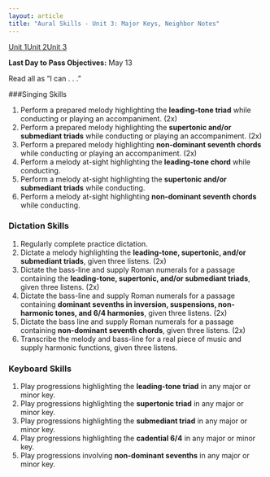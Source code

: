```yaml
---
layout: article
title: "Aural Skills - Unit 3: Major Keys, Neighbor Notes"
---
```


<a href="as-unit1.html" class="btn-info">Unit 1</a><a href="as-unit2.html" class="btn-info">Unit 2</a><a href="as-unit3.html" class="btn-info">Unit 3</a>

**Last Day to Pass Objectives:** May 13

Read all as “I can . . .”

###Singing Skills
1. Perform a prepared melody highlighting the **leading-tone triad** while conducting or playing an accompaniment. (2x)
2. Perform a prepared melody highlighting the **supertonic and/or submediant triads** while conducting or playing an accompaniment. (2x)
3. Perform a prepared melody highlighting **non-dominant seventh chords** while conducting or playing an accompaniment. (2x)
4. Perform a melody at-sight highlighting the **leading-tone chord** while conducting.
5. Perform a melody at-sight highlighting the **supertonic and/or submediant triads** while conducting.
6. Perform a melody at-sight highlighting **non-dominant seventh chords** while conducting.


### Dictation Skills
1. Regularly complete practice dictation.
2. Dictate a melody highlighting the **leading-tone, supertonic,  and/or submediant triads**, given three listens. (2x)
3. Dictate the bass-line and supply Roman numerals for a passage containing the **leading-tone, supertonic,  and/or submediant triads**, given three listens. (2x)
4. Dictate the bass-line and supply Roman numerals for a passage containing **dominant sevenths in inversion, suspensions, non-harmonic tones, and 6/4 harmonies**, given three listens. (2x)
5. Dictate the bass line and supply Roman numerals for a passage containing **non-dominant seventh chords**, given three listens. (2x)
6. Transcribe the melody and bass-line for a real piece of music and supply harmonic functions, given three listens.

### Keyboard Skills
1. Play progressions highlighting the **leading-tone triad** in any major or minor key.
2. Play progressions highlighting the **supertonic triad** in any major or minor key.
3. Play progressions highlighting the **submediant triad** in any major or minor key.
4. Play progressions highlighting the **cadential 6/4** in any major or minor key.
5. Play progressions involving **non-dominant sevenths** in any major or minor key.
